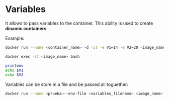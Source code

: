 # Variables

It allows to pass variables to the container. This ability is used to create __dinamic containers__


Example:

```bash
docker run --name <container_name> -d -it -e V1=14 -e V2=20 <image_name>

docker exec -it <image_name> bash

printenv
echo $V1
echo $V2
```

Variables can be store in a file and be passed all toguether:

```bash
docker run --name <prueba>--env-file <variables_filename> <image_name>